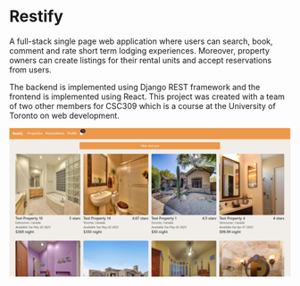 # Restify
A full-stack single page web application where users can search, book, comment and rate short term lodging experiences. Moreover, property owners can create listings for their rental units and accept reservations from users. 

The backend is implemented using Django REST framework and the frontend is implemented using React. This project was created with a team of two other members for CSC309 which is a course at the University of Toronto on web development.

<img src="/Images/restify-home.PNG" width="600" />
